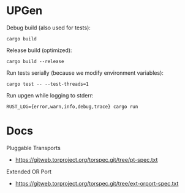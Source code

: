 # UPGen

Debug build (also used for tests):

    cargo build

Release build (optimized):

    cargo build --release

Run tests serially (because we modify environment variables):

    cargo test -- --test-threads=1

Run upgen while logging to stderr:

    RUST_LOG={error,warn,info,debug,trace} cargo run

# Docs

Pluggable Transports
- https://gitweb.torproject.org/torspec.git/tree/pt-spec.txt

Extended OR Port
- https://gitweb.torproject.org/torspec.git/tree/ext-orport-spec.txt
